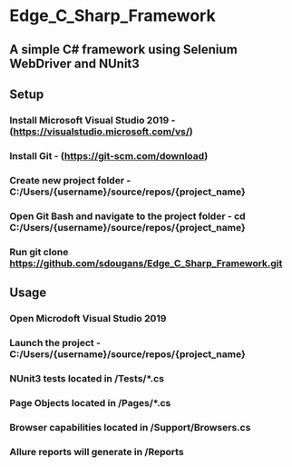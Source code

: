 # Edge_C_Sharp_Framework

## A simple C# framework using Selenium WebDriver and NUnit3

## Setup
### Install Microsoft Visual Studio 2019 - (https://visualstudio.microsoft.com/vs/)

### Install Git - (https://git-scm.com/download)

### Create new project folder - C:/Users/{username}/source/repos/{project_name}
### Open Git Bash and navigate to the project folder - cd C:/Users/{username}/source/repos/{project_name}
### Run git clone https://github.com/sdougans/Edge_C_Sharp_Framework.git


## Usage

### Open Microdoft Visual Studio 2019
### Launch the project - C:/Users/{username}/source/repos/{project_name}

### NUnit3 tests located in /Tests/*.cs
### Page Objects located in /Pages/*.cs
### Browser capabilities located in /Support/Browsers.cs
### Allure reports will generate in /Reports
